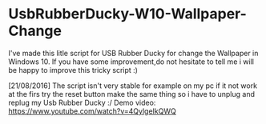 # UsbRubberDucky-W10-Wallpaper-Change
I've made this litle script for USB Rubber Ducky for change the Wallpaper in Windows 10.
If you have some improvement,do not hesitate to tell me i will be happy to improve this tricky script :)

[21/08/2016] The script isn't very stable for example on my pc if it not work at the firs try the reset button make the same thing so i have to unplug and replug my Usb Rubber Ducky :/
Demo video: https://www.youtube.com/watch?v=4QylgeIkQWQ
